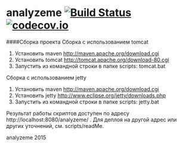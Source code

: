 # analyzeme [![Build Status](https://travis-ci.org/lanit-tercom-school/analyzeme.svg?branch=master)](https://travis-ci.org/lanit-tercom-school/analyzeme) [![codecov.io](https://codecov.io/github/lanit-tercom-school/analyzeme/coverage.svg?branch=master)](https://codecov.io/github/lanit-tercom-school/analyzeme?branch=master)

####Сборка проекта
Сборка с использованием tomcat

1. Установить maven http://maven.apache.org/download.cgi
2. Установить tomcat http://tomcat.apache.org/download-80.cgi
3. Запустить из командной строки в папке scripts: tomcat.bat

Сборка с использованием jetty

1. Установить maven http://maven.apache.org/download.cgi
2. Установить jetty http://www.eclipse.org/jetty/downloads.php
3. Запустить из командной строки в папке scripts: jetty.bat

Результат работы скриптов доступен по адресу http://localhost:8080/analyzeme/ . Для деплоя на другой адрес или других уточнений, см. scripts/readMe. 

analyzeme
2015
